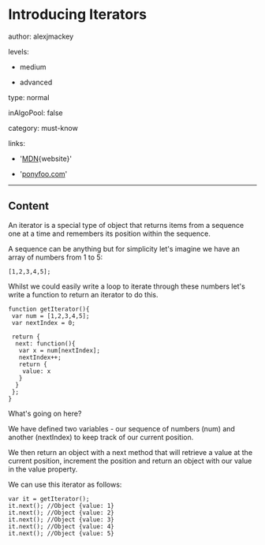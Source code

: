 # Introducing Iterators
author: alexjmackey

levels:

  - medium

  - advanced

type: normal

inAlgoPool: false

category: must-know

links:
  
  - '[MDN](https://developer.mozilla.org/en-US/docs/Web/JavaScript/Reference/Iteration_protocols){website}'
  
  - '[ponyfoo.com](https://ponyfoo.com/articles/es6-iterators-in-depth)'

---
## Content

An iterator is a special type of object that returns items from a sequence one at a time and remembers its position within the sequence. 

A sequence can be anything but for simplicity let's imagine we have an array of numbers from 1 to 5:
```
[1,2,3,4,5];
```

Whilst we could easily write a loop to iterate through these numbers let's write a function to return an iterator to do this.

```
function getIterator(){
 var num = [1,2,3,4,5];
 var nextIndex = 0;    

 return {
  next: function(){
   var x = num[nextIndex];
   nextIndex++;
   return {
    value: x
   }
  }
 };
}
```

What's going on here?

We have defined two variables - our sequence of numbers (num) and another (nextIndex) to keep track of our current position.

We then return an object with a next method that will retrieve a value at the current position, increment the position and return an object with our value in the value property.

We can use this iterator as follows:

```
var it = getIterator();
it.next(); //Object {value: 1}
it.next(); //Object {value: 2}
it.next(); //Object {value: 3}
it.next(); //Object {value: 4}
it.next(); //Object {value: 5}
```
